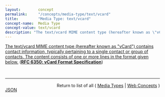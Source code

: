 ```yaml
---
layout:        concept
permalink:     "/concepts/media-type/text/vcard"
title:         "Media Type: text/vcard"
concept-name:  Media Type
concept-value: text/vcard
description: "The text/vcard MIME content type (hereafter known as \"vCard\") contains contact information, typically pertaining to a single contact or group of contacts. The content consists of one or more lines in the format given below."
---
```


[The text/vcard MIME content type (hereafter known as "vCard") contains contact information, typically pertaining to a single contact or group of contacts. The content consists of one or more lines in the format given below.](https://datatracker.ietf.org/doc/html/rfc6350#section-3 "Read documentation for Media Type &#34;text/vcard&#34;") (**[RFC 6350: vCard Format Specification](/specs/IETF/RFC/6350 "This document defines the vCard data format for representing and exchanging a variety of information about individuals and other entities (e.g., formatted and structured name and delivery addresses, email address, multiple telephone numbers, photograph, logo, audio clips, etc.). This document obsoletes RFCs 2425, 2426, and 4770, and updates RFC 2739.")**)

<br/>
<hr/>

<p style="float : left"><a href="./text/vcard.json" title="JSON representing this particular Web Concept value">JSON</a></p>
<p style="text-align: right">Return to list of all ( <a href="../media-type/">Media Types</a> | <a href="../">Web Concepts</a> )</p>
